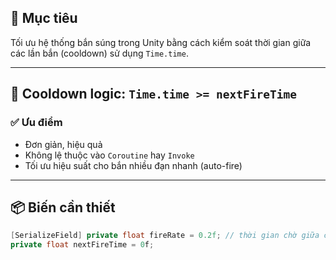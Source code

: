 ## 🎯 Mục tiêu
Tối ưu hệ thống bắn súng trong Unity bằng cách kiểm soát thời gian giữa các lần bắn (cooldown) sử dụng `Time.time`.

---

## 🔁 Cooldown logic: `Time.time >= nextFireTime`

### ✅ Ưu điểm
- Đơn giản, hiệu quả
- Không lệ thuộc vào `Coroutine` hay `Invoke`
- Tối ưu hiệu suất cho bắn nhiều đạn nhanh (auto-fire)

---

## 📦 Biến cần thiết
```csharp
[SerializeField] private float fireRate = 0.2f; // thời gian chờ giữa các phát bắn
private float nextFireTime = 0f;

